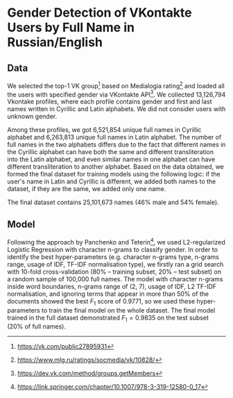 # Gender Detection of VKontakte Users by Full Name in Russian/English


## Data
We selected the top-1 VK group[^1] based on Medialogia rating[^2] and loaded all the users with specified gender via VKontakte API[^3]. We collected 13,126,794 Vkontake profiles, where each profile contains gender and first and last names written in Cyrillic and Latin alphabets. We did not consider users with unknown gender. 

Among these profiles, we got 6,521,854 unique full names in Cyrillic alphabet and 6,263,813 unique full names in Latin alphabet. The number of full names in the two alphabets differs due to the fact that different names in the Cyrillic alphabet can have both the same and different transliteration into the Latin alphabet, and even similar names in one alphabet can have different transliteration to another alphabet. Based on the data obtained, we formed the final dataset for training models using the following logic: if the user's name in Latin and Cyrillic is different, we added both names to the dataset, if they are the same, we added only one name. 

The final dataset contains 25,101,673 names (46\% male and 54\% female). 

## Model
Following the approach by Panchenko and Teterin[^4], we used L2-regularized Logistic Regression with character n-grams to classify gender. In order to identify the best hyper-parameters (e.g. character n-grams type, n-grams range, usage of IDF, TF-IDF normalisation type), we firstly ran a grid search with 10-fold cross-validation (80% – training subset, 20% – test subset) on a random sample of 100,000 full names. The model with character n-grams inside word boundaries, n-grams range of (2, 7), usage of IDF, L2 TF-IDF normalisation, and ignoring terms that appear in more than 50% of the documents showed the best $F_1$ score of 0.9771, so we used these hyper-parameters to train the final model on the whole dataset. The final model trained in the full dataset demonstrated $F_1=0.9835$ on the test subset (20% of full names).


[^1]: https://vk.com/public27895931
[^2]: https://www.mlg.ru/ratings/socmedia/vk/10828/
[^3]: https://dev.vk.com/method/groups.getMembers
[^4]: https://link.springer.com/chapter/10.1007/978-3-319-12580-0_17
